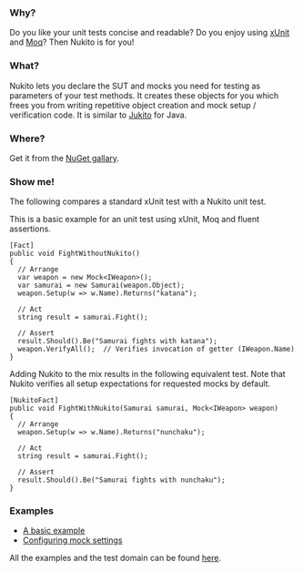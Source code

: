 ### Why?
Do you like your unit tests concise and readable?
Do you enjoy using [xUnit][xunit] and [Moq][moq]?
Then Nukito is for you!

### What?
Nukito lets you declare the SUT and mocks you need for testing as parameters of your test methods.
It creates these objects for you which frees you from writing repetitive object creation and mock setup / verification code.
It is similar to [Jukito][jukito] for Java.

### Where?
Get it from the [NuGet gallary][nuget].

### Show me!
The following compares a standard xUnit test with a Nukito unit test.

This is a basic example for an unit test using xUnit, Moq and fluent assertions.

    [Fact]
    public void FightWithoutNukito()
    {
      // Arrange
      var weapon = new Mock<IWeapon>();
      var samurai = new Samurai(weapon.Object);
      weapon.Setup(w => w.Name).Returns("katana");

      // Act
      string result = samurai.Fight();

      // Assert
      result.Should().Be("Samurai fights with katana");
      weapon.VerifyAll();  // Verifies invocation of getter (IWeapon.Name)
    }


Adding Nukito to the mix results in the following equivalent test.
Note that Nukito verifies all setup expectations for requested mocks by default.

    [NukitoFact]
    public void FightWithNukito(Samurai samurai, Mock<IWeapon> weapon)
    {
      // Arrange
      weapon.Setup(w => w.Name).Returns("nunchaku");

      // Act
      string result = samurai.Fight();

      // Assert
      result.Should().Be("Samurai fights with nunchaku");
    }


### Examples

* [A basic example](http://github.com/yln/Nukito/blob/master/Nukito.Example/BasicExample.cs)
* [Configuring mock settings](http://github.com/yln/Nukito/blob/master/Nukito.Example/SettingsExample.cs)

All the examples and the test domain can be found [here][examples].


[xunit]: http://xunit.codeplex.com
[moq]: http://code.google.com/p/moq/wiki/QuickStart
[jukito]: http://code.google.com/p/jukito
[nuget]: http://nuget.org/List/Packages/Nukito
[wiki]: http://github.com/yln/Nukito/wiki
[examples]: http://github.com/yln/Nukito/tree/master/Nukito.Example
